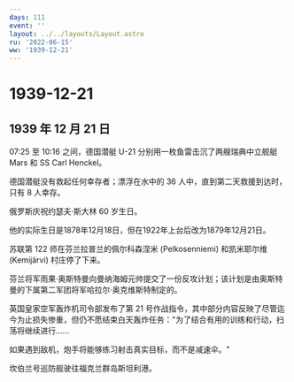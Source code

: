 ```yaml
---
days: 111
event: ''
layout: ../../layouts/Layout.astro
ru: '2022-06-15'
ww: '1939-12-21'
---
```


# 1939-12-21

## 1939 年 12 月 21 日

07:25 至 10:16 之间，德国潜艇 U-21 分别用一枚鱼雷击沉了两艘瑞典中立舰艇
Mars 和 SS Carl Henckel。

德国潜艇没有救起任何幸存者；漂浮在水中的 36
人中，直到第二天救援到达时，只有 8 人幸存。

俄罗斯庆祝约瑟夫·斯大林 60 岁生日。

他的实际生日是1878年12月18日，但在1922年上台后改为1879年12月21日。

苏联第 122 师在芬兰拉普兰的佩尔科森涅米 (Pelkosenniemi) 和凯米耶尔维
(Kemijärvi) 村庄停了下来。

芬兰将军雨果·奥斯特曼向曼纳海姆元帅提交了一份反攻计划；该计划是由奥斯特曼的下属第二军团将军哈拉尔·奥克维斯特制定的。

英国皇家空军轰炸机司令部发布了第 21
号作战指令，其中部分内容反映了尽管迄今为止损失惨重，但仍不愿结束白天轰炸任务："为了结合有用的训练和行动，扫荡将继续进行\...\...

如果遇到敌机，炮手将能够练习射击真实目标，而不是减速伞。"

坎伯兰号巡防舰驶往福克兰群岛斯坦利港。